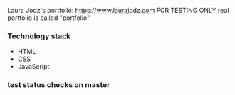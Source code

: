 Laura Jodz's portfolio:  https://www.laurajodz.com
FOR TESTING ONLY
real portfolio is called "portfolio"

### Technology stack

+ HTML
+ CSS
+ JavaScript

### test status checks on master
